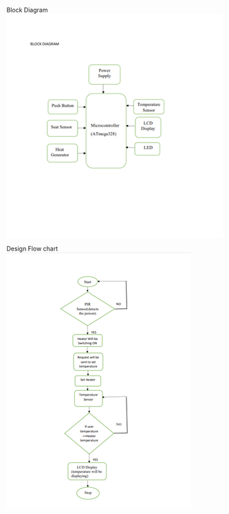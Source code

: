 Block Diagram
![Block Diagram](https://github.com/Prawalika13/Stepin_Embedded_Case_Study/blob/c3530c58da6f5dd992e530d17097381acd7d9fe2/6_Images/Block%20diagram.png)


Design Flow chart
![Design Flow chart](https://github.com/Prawalika13/Stepin_Embedded_Case_Study/blob/c3530c58da6f5dd992e530d17097381acd7d9fe2/6_Images/Design%20Flow%20Chart.png)